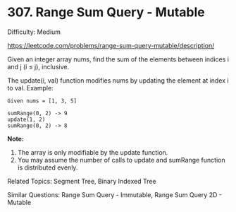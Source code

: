 # 307. Range Sum Query - Mutable

Difficulty: Medium

https://leetcode.com/problems/range-sum-query-mutable/description/

Given an integer array nums, find the sum of the elements between indices i and j (i ≤ j), inclusive.

The update(i, val) function modifies nums by updating the element at index i to val.
Example:
```
Given nums = [1, 3, 5]

sumRange(0, 2) -> 9
update(1, 2)
sumRange(0, 2) -> 8
```
**Note:**  
1. The array is only modifiable by the update function.
2. You may assume the number of calls to update and sumRange function is distributed evenly.

Related Topics: Segment Tree, Binary Indexed Tree

Similar Questions: Range Sum Query - Immutable, Range Sum Query 2D - Mutable
